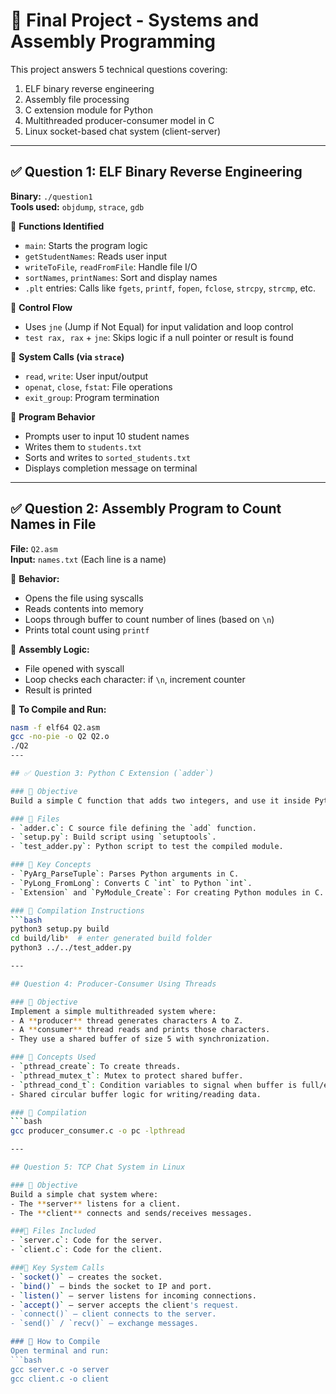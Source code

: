 # 📘 Final Project - Systems and Assembly Programming

This project answers 5 technical questions covering:
1. ELF binary reverse engineering  
2. Assembly file processing  
3. C extension module for Python  
4. Multithreaded producer-consumer model in C  
5. Linux socket-based chat system (client-server)

---

## ✅ Question 1: ELF Binary Reverse Engineering

**Binary:** `./question1`  
**Tools used:** `objdump`, `strace`, `gdb`

🔹 **Functions Identified**  
- `main`: Starts the program logic  
- `getStudentNames`: Reads user input  
- `writeToFile`, `readFromFile`: Handle file I/O  
- `sortNames`, `printNames`: Sort and display names  
- `.plt` entries: Calls like `fgets`, `printf`, `fopen`, `fclose`, `strcpy`, `strcmp`, etc.

🔹 **Control Flow**  
- Uses `jne` (Jump if Not Equal) for input validation and loop control  
- `test rax, rax` + `jne`: Skips logic if a null pointer or result is found  

🔹 **System Calls (via `strace`)**  
- `read`, `write`: User input/output  
- `openat`, `close`, `fstat`: File operations  
- `exit_group`: Program termination  

🔹 **Program Behavior**  
- Prompts user to input 10 student names  
- Writes them to `students.txt`  
- Sorts and writes to `sorted_students.txt`  
- Displays completion message on terminal  

---

## ✅ Question 2: Assembly Program to Count Names in File

**File:** `Q2.asm`  
**Input:** `names.txt` (Each line is a name)

🔹 **Behavior:**  
- Opens the file using syscalls  
- Reads contents into memory  
- Loops through buffer to count number of lines (based on `\n`)  
- Prints total count using `printf`

🔹 **Assembly Logic:**  
- File opened with syscall  
- Loop checks each character: if `\n`, increment counter  
- Result is printed

🔹 **To Compile and Run:**  
```bash
nasm -f elf64 Q2.asm
gcc -no-pie -o Q2 Q2.o
./Q2
---

## ✅ Question 3: Python C Extension (`adder`)

### 🔹 Objective
Build a simple C function that adds two integers, and use it inside Python as a native module.

### 🔹 Files
- `adder.c`: C source file defining the `add` function.
- `setup.py`: Build script using `setuptools`.
- `test_adder.py`: Python script to test the compiled module.

### 🔹 Key Concepts
- `PyArg_ParseTuple`: Parses Python arguments in C.
- `PyLong_FromLong`: Converts C `int` to Python `int`.
- `Extension` and `PyModule_Create`: For creating Python modules in C.

### 🔹 Compilation Instructions
```bash
python3 setup.py build
cd build/lib*  # enter generated build folder
python3 ../../test_adder.py

---

## Question 4: Producer-Consumer Using Threads

### 🔹 Objective
Implement a simple multithreaded system where:
- A **producer** thread generates characters A to Z.
- A **consumer** thread reads and prints those characters.
- They use a shared buffer of size 5 with synchronization.

### 🔹 Concepts Used
- `pthread_create`: To create threads.
- `pthread_mutex_t`: Mutex to protect shared buffer.
- `pthread_cond_t`: Condition variables to signal when buffer is full/empty.
- Shared circular buffer logic for writing/reading data.

### 🔹 Compilation
```bash
gcc producer_consumer.c -o pc -lpthread

---

## Question 5: TCP Chat System in Linux

### 🔹 Objective
Build a simple chat system where:
- The **server** listens for a client.
- The **client** connects and sends/receives messages.

###🔹 Files Included
- `server.c`: Code for the server.
- `client.c`: Code for the client.

###🔹 Key System Calls
- `socket()` – creates the socket.
- `bind()` – binds the socket to IP and port.
- `listen()` – server listens for incoming connections.
- `accept()` – server accepts the client's request.
- `connect()` – client connects to the server.
- `send()` / `recv()` – exchange messages.

### 🔹 How to Compile
Open terminal and run:
```bash
gcc server.c -o server
gcc client.c -o client
